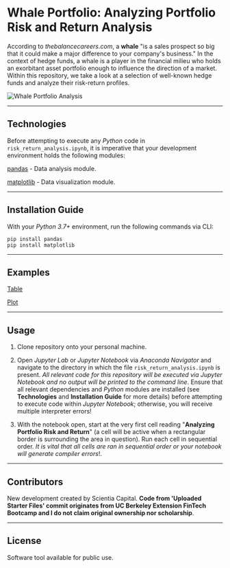 # Whale Portfolio: Analyzing Portfolio Risk and Return Analysis

According to _thebalancecareers.com_, a __whale__ "is a sales prospect so big that it could make a major difference to your company's business." In the context of hedge funds, a whale is a player in the financial milieu who holds an exorbitant asset portfolio enough to influence the direction of a market. Within this repository, we take a look at a selection of well-known hedge funds and analyze their risk-return profiles.

![Whale Portfolio Analysis](./images/image_1)

---

## Technologies


Before attempting to execute any _Python_ code in `risk_return_analysis.ipynb`, it is imperative that your development environment holds the following modules:

[pandas](https://pandas.pydata.org/pandas-docs/stable/) - Data analysis module.

[matplotlib](https://matplotlib.org/) - Data visualization module.

---

## Installation Guide

With your _Python 3.7+_ environment, run the following commands via CLI:

```
pip install pandas
pip install matplotlib
```

---

## Examples

[Table](./images/image_2)

[Plot](./images/image_3)

---

## Usage

1. Clone repository onto your personal machine. 

2. Open _Jupyter Lab_ or _Jupyter Notebook_ via _Anaconda Navigator_ and navigate to the directory in which the file `risk_return_analysis.ipynb` is present. _All relevant code for this repository will be executed via Jupyter Notebook and no output will be printed to the command line_. Ensure that all relevant dependencies and _Python_ modules are installed (see __Technologies__ and __Installation Guide__ for more details) before attempting to execute code within _Jupyter Notebook_; otherwise, you will receive multiple interpreter errors! 

3. With the notebook open, start at the very first cell reading "__Analyzing Portfolio Risk and Return__" (a cell will be active when a rectangular border is surrounding the area in question). Run each cell in sequential order. _It is vital that all cells are ran in sequential order or your notebook will generate compiler errors_!. 

---

## Contributors

New development created by Scientia Capital. **Code from 'Uploaded Starter Files' commit originates from UC Berkeley Extension FinTech Bootcamp and I do not claim original ownership nor scholarship**.

---

## License

Software tool available for public use. 
